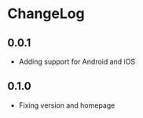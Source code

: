 # ChangeLog

## 0.0.1

- Adding support for Android and iOS

## 0.1.0

- Fixing version and homepage
